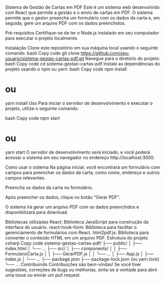 Sistema de Gestão de Cartas em PDF
Este é um sistema web desenvolvido com React que permite a gestão e o envio de cartas em PDF. O sistema permite que o gestor preencha um formulário com os dados da carta e, em seguida, gere um arquivo PDF com os dados preenchidos.

Pré-requisitos
Certifique-se de ter o Node.js instalado em seu computador para executar o projeto localmente.

Instalação
Clone este repositório em sua máquina local usando o seguinte comando:
bash
Copy code
git clone https://github.com/seu-usuario/sistema-gestao-cartas-pdf.git
Navegue para o diretório do projeto:
bash
Copy code
cd sistema-gestao-cartas-pdf
Instale as dependências do projeto usando o npm ou yarn:
bash
Copy code
npm install
# ou
yarn install
Uso
Para iniciar o servidor de desenvolvimento e executar o projeto, utilize o seguinte comando:

bash
Copy code
npm start
# ou
yarn start
O servidor de desenvolvimento será iniciado, e você poderá acessar o sistema em seu navegador no endereço http://localhost:3000.

Como usar o sistema
Na página inicial, você encontrará um formulário com campos para preencher os dados da carta, como nome, endereço e outros campos relevantes.

Preencha os dados da carta no formulário.

Após preencher os dados, clique no botão "Gerar PDF".

O sistema irá gerar um arquivo PDF com os dados preenchidos e disponibilizará para download.

Bibliotecas utilizadas
React: Biblioteca JavaScript para construção da interface do usuário.
react-hook-form: Biblioteca para facilitar o gerenciamento de formulários com React.
html2pdf.js: Biblioteca para converter o conteúdo HTML em um arquivo PDF.
Estrutura do projeto
csharp
Copy code
sistema-gestao-cartas-pdf/
  ├── public/
  │   ├── index.html
  │   └── ...
  ├── src/
  │   ├── components/
  │   │   ├── FormularioCarta.js
  │   │   ├── GerarPDF.js
  │   │   └── ...
  │   ├── App.js
  │   ├── index.js
  │   └── ...
  ├── package.json
  ├── package-lock.json (ou yarn.lock)
  └── ...
Contribuindo
Contribuições são bem-vindas! Se você tiver sugestões, correções de bugs ou melhorias, sinta-se à vontade para abrir uma issue ou enviar um pull request.
